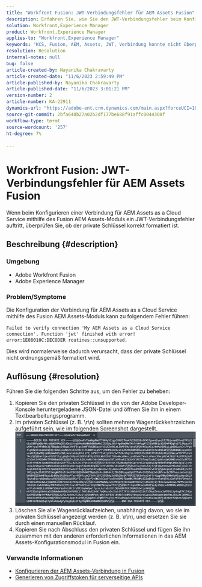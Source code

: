 ```yaml
---
title: "Workfront Fusion: JWT-Verbindungsfehler für AEM Assets Fusion"
description: Erfahren Sie, wie Sie den JWT-Verbindungsfehler beim Konfigurieren einer Verbindung mit AEM Assets Fusion beheben. Formatieren Sie den privaten Schlüssel ordnungsgemäß.
solution: Workfront,Experience Manager
product: Workfront,Experience Manager
applies-to: "Workfront,Experience Manager"
keywords: "KCS, Fusion, AEM, Assets, JWT, Verbindung konnte nicht überprüft werden "
resolution: Resolution
internal-notes: null
bug: false
article-created-by: Nayanika Chakravarty
article-created-date: "11/6/2023 2:59:49 PM"
article-published-by: Nayanika Chakravarty
article-published-date: "11/6/2023 3:01:21 PM"
version-number: 2
article-number: KA-22911
dynamics-url: "https://adobe-ent.crm.dynamics.com/main.aspx?forceUCI=1&pagetype=entityrecord&etn=knowledgearticle&id=b9511e1f-b57c-ee11-8179-6045bd006295"
source-git-commit: 2bfa640b27a02b2df177be688f91affc0044308f
workflow-type: tm+mt
source-wordcount: '257'
ht-degree: 7%

---
```


# Workfront Fusion: JWT-Verbindungsfehler für AEM Assets Fusion


Wenn beim Konfigurieren einer Verbindung für AEM Assets as a Cloud Service mithilfe des Fusion AEM Assets-Moduls ein JWT-Verbindungsfehler auftritt, überprüfen Sie, ob der private Schlüssel korrekt formatiert ist.

## Beschreibung {#description}


### Umgebung

- Adobe Workfront Fusion
- Adobe Experience Manager


### Problem/Symptome

Die Konfiguration der Verbindung für AEM Assets as a Cloud Service mithilfe des Fusion AEM Assets-Moduls kann zu folgendem Fehler führen:


```
Failed to verify connection 'My AEM Assets as a Cloud Service connection'. Function 'jwt' finished with error! error:1E08010C:DECODER routines::unsupported.
```


Dies wird normalerweise dadurch verursacht, dass der private Schlüssel nicht ordnungsgemäß formatiert wird.


## Auflösung {#resolution}


Führen Sie die folgenden Schritte aus, um den Fehler zu beheben:

1. Kopieren Sie den privaten Schlüssel in die von der Adobe Developer-Konsole heruntergeladene JSON-Datei und öffnen Sie ihn in einem Textbearbeitungsprogramm.
2. Im privaten Schlüssel (z. B. \r\n) sollten mehrere Wagenrückkehrzeichen aufgeführt sein, wie im folgenden Screenshot dargestellt.     ![](assets/3dbe4410-3d5e-ee11-be6f-6045bd006d92.png)
3. Löschen Sie alle Wagenrücklaufzeichen, unabhängig davon, wo sie im privaten Schlüssel angezeigt werden (z. B. \r\n), und ersetzen Sie sie durch einen manuellen Rücklauf.
4. Kopieren Sie nach Abschluss den privaten Schlüssel und fügen Sie ihn zusammen mit den anderen erforderlichen Informationen in das AEM Assets-Konfigurationsmodul in Fusion ein.


### Verwandte Informationen

- [Konfigurieren der AEM Assets-Verbindung in Fusion](https://experienceleague.adobe.com/docs/workfront/using/adobe-workfront-fusion/fusion-apps-and-modules/aem-assets-modules.html?lang=en)
- [Generieren von Zugriffstoken für serverseitige APIs](https://experienceleague.adobe.com/docs/experience-manager-cloud-service/content/implementing/developing/generating-access-tokens-for-server-side-apis.html?lang=de#the-server-to-server-flow)

